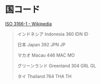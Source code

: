 # 国コード
[ISO 3166-1 - Wikipedia](https://ja.wikipedia.org/wiki/ISO_3166-1)

> インドネシア	Indonesia	360	IDN	ID
> 
> 日本	Japan	392	JPN	JP
> 
> マカオ	Macau	446	MAC	MO
> 
> グリーンランド	Greenland	304	GRL	GL
> 
> タイ	Thailand	764	THA	TH
